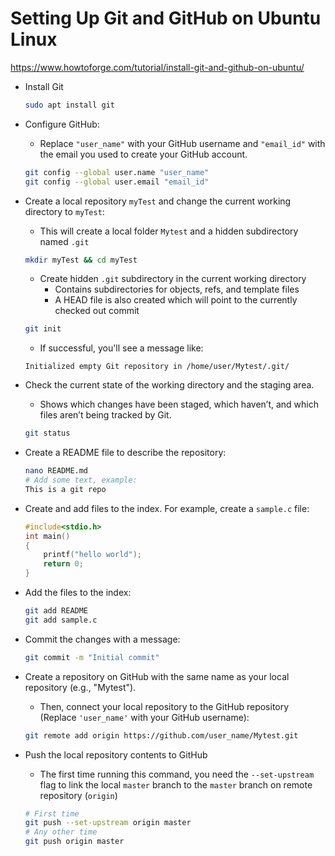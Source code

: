 # Setting Up Git and GitHub on Ubuntu Linux
https://www.howtoforge.com/tutorial/install-git-and-github-on-ubuntu/

- Install Git 
  ```bash
  sudo apt install git
  ```
- Configure GitHub:
  - Replace `"user_name"` with your GitHub username and `"email_id"` with the email you used to create your GitHub account.

  ```bash
  git config --global user.name "user_name"
  git config --global user.email "email_id"
  ``` 
- Create a local repository `myTest` and change the current working directory to `myTest`:
  - This will create a local folder `Mytest` and a hidden subdirectory named `.git`
  ```bash
  mkdir myTest && cd myTest
  ```

  - Create hidden `.git` subdirectory in the current working directory
    - Contains subdirectories for objects, refs, and template files
    - A HEAD file is also created which will point to the currently checked out commit
  ```bash
  git init
  ```

  - If successful, you'll see a message like:

  ```
  Initialized empty Git repository in /home/user/Mytest/.git/
  ```

- Check the current state of the working directory and the staging area.
  - Shows which changes have been staged, which haven’t, and which files aren’t being tracked by Git.
  ```bash
  git status
  ```


- Create a README file to describe the repository:

  ```bash
  nano README.md
  # Add some text, example:
  This is a git repo
  ```

- Create and add files to the index. For example, create a `sample.c` file:

  ```c
  #include<stdio.h>
  int main()
  {
      printf("hello world");
      return 0;
  }
  ```

- Add the files to the index:

  ```bash
  git add README
  git add sample.c
  ```

- Commit the changes with a message:

  ```bash
  git commit -m "Initial commit"
  ```

- Create a repository on GitHub with the same name as your local repository (e.g., "Mytest"). 
  - Then, connect your local repository to the GitHub repository (Replace `'user_name'` with your GitHub username):

  ```bash
  git remote add origin https://github.com/user_name/Mytest.git
  ```

- Push the local repository contents to GitHub
  - The first time running this command, you need the `--set-upstream` flag to link the local `master` branch to the `master` branch on remote repository (`origin`)

  ```bash
  # First time
  git push --set-upstream origin master
  # Any other time
  git push origin master
  ```

